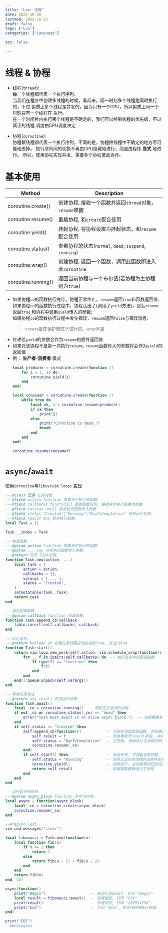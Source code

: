 ```yaml
---
title: "Lua: 协程"
date: 2022-10-20
lastmod: 2022-10-23
draft: false
tags: ["Lua"]
categories: ["Language"]

toc: false

---
```



# 线程 & 协程
* 线程(`thread`):  
  每一个线程都代表一个执行序列.  
  当我们在程序中创建多线程的时候，看起来，同一时刻多个线程是同时执行的，不过
  实质上多个线程是并发的，因为只有一个CPU，所以实质上同一个时刻只有一个线程在
  执行。  
  在一个时间片内执行哪个线程是不确定的，我们可以控制线程的优先级，不过真正的线程
  调度由CPU调度决定

* 协程(`coroutine`):  
  协程跟线程都代表一个执行序列。不同的是，协程把线程中不确定的地方尽可能地去掉，
  执行序列间的切换不再由CPU隐藏地进行，而是由程序 **显式** 地进行。
  所以，使用协程实现并发，需要多个协程彼此协作。


# 基本使用
| Method              | Description                                            |
|---------------------|--------------------------------------------------------|
| coroutine.create()  | 创建协程, 接收一个函数并返回`thread`对象，`resume`唤醒 |
| coroutine.resume()  | 重启协程, 和`create`配合使用                           |
| coroutine.yield()   | 挂起协程, 将协程设置为挂起状态，和`resume`配合使用     |
| coroutine.status()  | 查看协程的状态(`normal`, `dead`, `suspend`, `running`) |
| coroutine.wrap()    | 创建协程, 返回一个函数，调用此函数即进入此`coroutine`  |
| coroutine.running() | 返回当前协程与一个布尔值(若协程为主协程则为`true`)     |

* 如果协程`co`的函数执行完毕，协程正常终止，`resume`返回`true`和函数返回值;  
  如果协程`co`的函数执行过程中，协程让出了(调用了`yield`方法)，那么`resume`返回`true`
  和协程中调用`yield`传入的参数;  
  如果协程`co`的函数执行过程中发生错误，`resume`返回`false`与错误消息.
  > `create`是在保护模式下进行的，`wrap`不是
* 传递给`yield`的参数会作为`resume`的额外返回值
* 如果对该协程不是第一次执行`resume`, `resume`函数传入的参数将会作为`yield`的返回值
* 例： **生产者-消费者** 模式
  ``` lua
  local producer = coroutine.create(function ()
      for i = 1, 10 do
          coroutine.yield(i)
      end
  end)

  local consumer = coroutine.create(function ()
      while true do
          local ok, i = coroutine.resume(producer)
          if ok then
              print(i)
          else
              print("Coroutine is dead.")
              break
          end
      end
  end)

  coroutine.resume(consumer)
  ```


# `async`/`await`
使用`coroutine`与`libuv(vim.loop)`
[实现](https://github.com/AnthonyK213/nvim/blob/master/lua/utility/task.lua)
``` lua
---@class 任务 任务对象.
---@field action function 需要异步执行的函数.
---@field callbacks function[] 回调函数队列, 接收异步执行结果为参数.
---@field varargs any[] 异步执行函数传入参数.
---@field status "Created"|"Running"|"RanToCompletion" 任务运行状态.
---@field result any 异步执行结果.
local Task = {}

Task.__index = Task

---构造函数
---@param action function 需要异步执行的函数.
---@param ... any 异步执行函数传入参数.
---@return 任务 Task实例.
function Task.new(action, ...)
    local task = {
        action = action,
        callbacks = {},
        varargs = { ... },
        status = "Created",
    }
    setmetatable(task, Task)
    return task
end

---添加回调函数.
---@param callback function 回调函数.
function Task:append_cb(callback)
    table.insert(self.callbacks, callback)
end

---运行任务.
---@return boolean ok 如果任务线程启动成功则True, 反之False.
function Task:start()
    return vim.loop.new_work(self.action, vim.schedule_wrap(function(r)
        for _, f in ipairs(self.callbacks) do  -- 执行队列中的回调函数.
            if type(f) == "function" then
                f(r)
            end
        end
    end)):queue(unpack(self.varargs))
end

---等待任务完成.
---@return any result 任务运行结果.
function Task:await()
    local _co = coroutine.running()  -- 获取正在运行的协程.
    if not _co or coroutine.status(_co) == "dead" then
        error("Task must await in an alive async block.")  -- 协程需要有效.
    end
    if self.status == "Created" then
        self:append_cb(function(r)           -- 为任务添加回调函数, 在结束时
            self.result = r                  -- 将结果赋予result字段, 并切回
            self.status = "RanToCompletion"  -- 主协程, 继续执行主协程代码.
            coroutine.resume(_co)
        end)
        if self:start() then                 -- 启动任务, 并挂起当前协程, 当前
            self.status = "Running"          -- 任务让出对主线程的占用并在其它
            coroutine.yield()                -- 线程运行. 主协程等待任务完成时
            return self.result               -- 回调函数重新运行主协程.
        end
    end
end

---运行异步代码块.
---@param async_block function 异步代码块.
local async = function(async_block)
    local _co = coroutine.create(async_block)
    coroutine.resume(_co)
end

--#region Test
vim.cmd.messages("clear")

local fibonacci = Task.new(function(n)
    local function fib(x)
        if x <= 2 then
            return 1
        else
            return fib(x - 1) + fib(x - 2)
        end
    end
    return fib(n)
end, 42)

async(function()
    print("Begin")                    -- 未运行至await, 打印 "Begin".
    local result = fibonacci:await()  -- 协程挂起, 打印 "EOF".
    print(result)                     -- 协程切回, 打印 "267914296".
    print("End")                      -- 打印 "End", 异步代码块执行完成.
end)

print("EOF")
--#endregion
```
